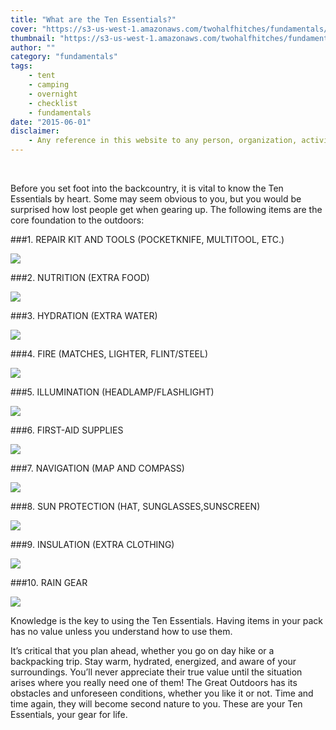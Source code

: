 ```yaml
---
title: "What are the Ten Essentials?"
cover: "https://s3-us-west-1.amazonaws.com/twohalfhitches/fundamentals/ten-essentials/5J8A8377.jpg"
thumbnail: "https://s3-us-west-1.amazonaws.com/twohalfhitches/fundamentals/ten-essentials/5J8A8377.jpg"
author: ""
category: "fundamentals"
tags:
    - tent
    - camping
    - overnight
    - checklist
    - fundamentals
date: "2015-06-01"
disclaimer:
    - Any reference in this website to any person, organization, activity, product, or service related to such person or organization, or any linkages from this web site to the web site of another party, do not constitute or imply the endorsement, recommendation, or favoring of Two Half-Hitches.
---
```

<br>

Before you set foot into the backcountry, it is vital to know the Ten Essentials by heart. Some may seem obvious to you, but you would be surprised how lost people get when gearing up. The following items are the core foundation to the outdoors:

###1. REPAIR KIT AND TOOLS (POCKETKNIFE, MULTITOOL, ETC.)

![](https://s3-us-west-1.amazonaws.com/twohalfhitches/fundamentals/ten-essentials/5J8A8356.jpg)

###2. NUTRITION (EXTRA FOOD)

![](https://s3-us-west-1.amazonaws.com/twohalfhitches/fundamentals/ten-essentials/5J8A8376.jpg)

###3. HYDRATION (EXTRA WATER)

![](https://s3-us-west-1.amazonaws.com/twohalfhitches/fundamentals/ten-essentials/5J8A8377.jpg)

###4. FIRE (MATCHES, LIGHTER, FLINT/STEEL)

![](https://s3-us-west-1.amazonaws.com/twohalfhitches/fundamentals/ten-essentials/5J8A8367.jpg)

###5. ILLUMINATION (HEADLAMP/FLASHLIGHT)

![](https://s3-us-west-1.amazonaws.com/twohalfhitches/fundamentals/ten-essentials/IMG_7215.jpg)

###6. FIRST-AID SUPPLIES

![](https://s3-us-west-1.amazonaws.com/twohalfhitches/fundamentals/ten-essentials/5J8A8359.jpg)

###7. NAVIGATION (MAP AND COMPASS)

![](https://s3-us-west-1.amazonaws.com/twohalfhitches/fundamentals/ten-essentials/IMG_7206.jpg)

###8. SUN PROTECTION (HAT, SUNGLASSES,SUNSCREEN)

![](https://s3-us-west-1.amazonaws.com/twohalfhitches/fundamentals/ten-essentials/IMG_7222.jpg)

###9. INSULATION (EXTRA CLOTHING)

![](https://s3-us-west-1.amazonaws.com/twohalfhitches/fundamentals/ten-essentials/IMG_7238.jpg)

###10. RAIN GEAR

![](https://s3-us-west-1.amazonaws.com/twohalfhitches/fundamentals/ten-essentials/IMG_7247.jpg)

Knowledge is the key to using the Ten Essentials. Having items in your pack has no value unless you understand how to use them.

It’s critical that you plan ahead, whether you go on day hike or a backpacking trip. Stay warm, hydrated, energized, and aware of your surroundings. You’ll never appreciate their true value until the situation arises where you really need one of them! The Great Outdoors has its obstacles and unforeseen conditions, whether you like it or not. Time and time again, they will become second nature to you. These are your Ten Essentials, your gear for life.
